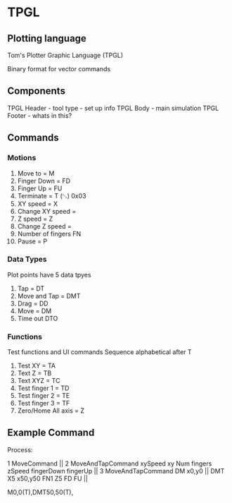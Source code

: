# TPGL

## Plotting language

Tom's Plotter Graphic Language (TPGL)

Binary format for vector commands

## Components

TPGL Header - tool type - set up info
TPGL Body - main simulation
TPGL Footer - whats in this?

## Commands

### Motions

1. Move to = M
2. Finger Down = FD
3. Finger Up = FU
4. Terminate = T (␃) 0x03
5. XY speed = X
6. Change XY speed =
7. Z speed = Z
8. Change Z speed =
9. Number of fingers FN
10. Pause = P

### Data Types

Plot points have 5 data tpyes

1. Tap = DT
2. Move and Tap = DMT
3. Drag = DD
4. Move = DM
5. Time out DTO

### Functions

Test functions and UI commands
Sequence alphabetical after T

1. Test XY = TA
2. Text Z = TB
3. Text XYZ = TC
4. Test finger 1 = TD 
5. Test finger 2 = TE 
6. Test finger 3 = TF
7. Zero/Home All axis = Z

## Example Command

Process:

1  MoveCommand   || 2  MoveAndTapCommand   xySpeed   xy        Num fingers  zSpeed  fingerDown  fingerUp    ||  3 MoveAndTapCommand
   DM x0,y0      ||    DMT                 X5        x50,y50   FN1          Z5      FD          FU          ||  

M0,0(T),DMT50,50(T),
